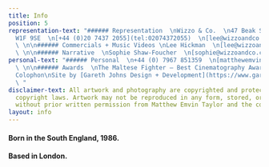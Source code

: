 ```yaml
---
title: Info
position: 5
representation-text: "###### Representation  \nWizzo & Co.  \n47 Beak Street  \nLondon
  W1F 9SE  \n[+44 (0)20 7437 2055](tel:02074372055)  \n[lee@wizzoandco.co.uk](mailto:lee@wizzoandco.co.uk)
  \ \n\n###### Commercials + Music Videos \nLee Hickman  \n[lee@wizzoandco.co.uk](mailto:lee@wizzoandco.co.uk)
  \ \n\n###### Narrative  \nSophie Shaw-Foucher  \n[sophie@wizzoandco.co.uk](mailto:sophie@wizzoandco.co.uk)"
personal-text: "###### Personal  \n+44 (0) 7967 851359  \n[matthewemvintaylot@gmail.com](mailto:matthewemvintaylot@gmail.com)
  \ \n\n###### Awards  \nThe Maltese Fighter — Best Cinematography Award MACC 2015\n\n######
  Colophon\nSite by [Gareth Johns Design + Development](https://www.garethjohnsdesign.com)
  \ "
disclaimer-text: All artwork and photography are copyrighted and protected under international
  copyright laws. Artwork may not be reproduced in any form, stored, or manipulated
  without prior written permission from Matthew Emvin Taylor and the copyright holders.
layout: info
---
```


#### Born in the South England, 1986.  
#### Based in London.   